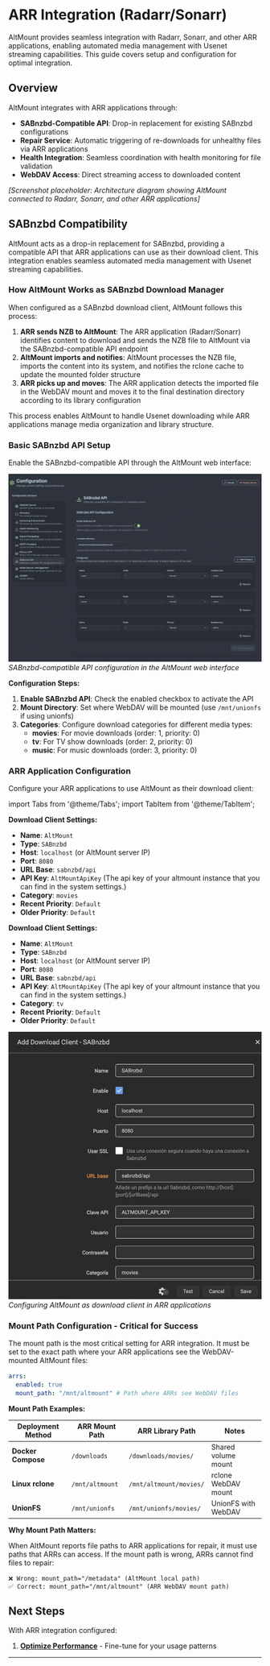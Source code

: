 # ARR Integration (Radarr/Sonarr)

AltMount provides seamless integration with Radarr, Sonarr, and other ARR applications, enabling automated media management with Usenet streaming capabilities. This guide covers setup and configuration for optimal integration.

## Overview

AltMount integrates with ARR applications through:

- **SABnzbd-Compatible API**: Drop-in replacement for existing SABnzbd configurations
- **Repair Service**: Automatic triggering of re-downloads for unhealthy files via ARR applications
- **Health Integration**: Seamless coordination with health monitoring for file validation
- **WebDAV Access**: Direct streaming access to downloaded content

_[Screenshot placeholder: Architecture diagram showing AltMount connected to Radarr, Sonarr, and other ARR applications]_

## SABnzbd Compatibility

AltMount acts as a drop-in replacement for SABnzbd, providing a compatible API that ARR applications can use as their download client. This integration enables seamless automated media management with Usenet streaming capabilities.

### How AltMount Works as SABnzbd Download Manager

When configured as a SABnzbd download client, AltMount follows this process:

1. **ARR sends NZB to AltMount**: The ARR application (Radarr/Sonarr) identifies content to download and sends the NZB file to AltMount via the SABnzbd-compatible API endpoint
2. **AltMount imports and notifies**: AltMount processes the NZB file, imports the content into its system, and notifies the rclone cache to update the mounted folder structure
3. **ARR picks up and moves**: The ARR application detects the imported file in the WebDAV mount and moves it to the final destination directory according to its library configuration

This process enables AltMount to handle Usenet downloading while ARR applications manage media organization and library structure.

### Basic SABnzbd API Setup

Enable the SABnzbd-compatible API through the AltMount web interface:

![SABnzbd Configuration](../../static/img/sabnzbd_config.png)
_SABnzbd-compatible API configuration in the AltMount web interface_

**Configuration Steps:**

1. **Enable SABnzbd API**: Check the enabled checkbox to activate the API
2. **Mount Directory**: Set where WebDAV will be mounted (use `/mnt/unionfs` if using unionfs)
3. **Categories**: Configure download categories for different media types:
   - **movies**: For movie downloads (order: 1, priority: 0)
   - **tv**: For TV show downloads (order: 2, priority: 0)
   - **music**: For music downloads (order: 3, priority: 0)

### ARR Application Configuration

Configure your ARR applications to use AltMount as their download client:

import Tabs from '@theme/Tabs';
import TabItem from '@theme/TabItem';

<Tabs>
<TabItem value="radarr" label="Radarr" default>

**Download Client Settings:**

- **Name**: `AltMount`
- **Type**: `SABnzbd`
- **Host**: `localhost` (or AltMount server IP)
- **Port**: `8080`
- **URL Base**: `sabnzbd/api`
- **API Key**: `AltMountApiKey` (The api key of your altmount instance that you can find in the system settings.)
- **Category**: `movies`
- **Recent Priority**: `Default`
- **Older Priority**: `Default`

</TabItem>
<TabItem value="sonarr" label="Sonarr">

**Download Client Settings:**

- **Name**: `AltMount`
- **Type**: `SABnzbd`
- **Host**: `localhost` (or AltMount server IP)
- **Port**: `8080`
- **URL Base**: `sabnzbd/api`
- **API Key**: `AltMountApiKey` (The api key of your altmount instance that you can find in the system settings.)
- **Category**: `tv`
- **Recent Priority**: `Default`
- **Older Priority**: `Default`

</TabItem>
</Tabs>

![ARR to AltMount Configuration](../../static/img/radarr_sabnzbd.png)
_Configuring AltMount as download client in ARR applications_

### Mount Path Configuration - Critical for Success

The mount path is the most critical setting for ARR integration. It must be set to the exact path where your ARR applications see the WebDAV-mounted AltMount files:

```yaml
arrs:
  enabled: true
  mount_path: "/mnt/altmount" # Path where ARRs see WebDAV files
```

**Mount Path Examples:**

| Deployment Method  | ARR Mount Path  | ARR Library Path        | Notes               |
| ------------------ | --------------- | ----------------------- | ------------------- |
| **Docker Compose** | `/downloads`    | `/downloads/movies/`    | Shared volume mount |
| **Linux rclone**   | `/mnt/altmount` | `/mnt/altmount/movies/` | rclone WebDAV mount |
| **UnionFS**        | `/mnt/unionfs`  | `/mnt/unionfs/movies/`  | UnionFS with WebDAV |

**Why Mount Path Matters:**

When AltMount reports file paths to ARR applications for repair, it must use paths that ARRs can access. If the mount path is wrong, ARRs cannot find files to repair:

```
❌ Wrong: mount_path="/metadata" (AltMount local path)
✅ Correct: mount_path="/mnt/altmount" (ARR WebDAV mount path)
```

## Next Steps

With ARR integration configured:

1. **[Optimize Performance](streaming.md)** - Fine-tune for your usage patterns

---
